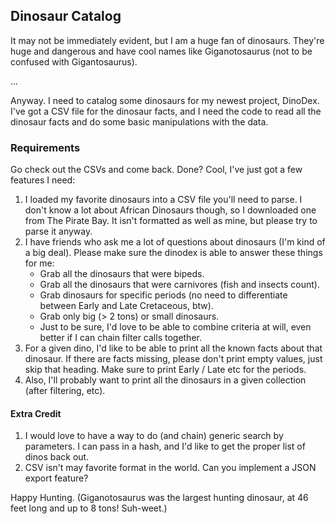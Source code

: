 ## Dinosaur Catalog

It may not be immediately evident, but I am a huge fan of dinosaurs. They're
huge and dangerous and have cool names like Giganotosaurus (not to be confused
  with Gigantosaurus).

...

Anyway. I need to catalog some dinosaurs for my newest project, DinoDex. I've
got a CSV file for the dinosaur facts, and I need the code to read all the
dinosaur facts and do some basic manipulations with the data.

### Requirements

Go check out the CSVs and come back. Done? Cool, I've just got a few features
I need:

1. I loaded my favorite dinosaurs into a CSV file you'll need to parse. I don't
know a lot about African Dinosaurs though, so I downloaded one from The Pirate
Bay. It isn't formatted as well as mine, but please try to parse it anyway.
2. I have friends who ask me a lot of questions about dinosaurs (I'm kind of a
big deal). Please make sure the dinodex is able to answer these things for me:
    * Grab all the dinosaurs that were bipeds.
    * Grab all the dinosaurs that were carnivores (fish and insects count).
    * Grab dinosaurs for specific periods (no need to differentiate between
      Early and Late Cretaceous, btw).
    * Grab only big (> 2 tons) or small dinosaurs.
    * Just to be sure, I'd love to be able to combine criteria at will, even
    better if I can chain filter calls together.
3. For a given dino, I'd like to be able to print all the known facts about that
dinosaur. If there are facts missing, please don't print empty values, just skip
that heading. Make sure to print Early / Late etc for the periods.
4. Also, I'll probably want to print all the dinosaurs in a given collection
(after filtering, etc).

#### Extra Credit

1. I would love to have a way to do (and chain) generic search by parameters.
I can pass in a hash, and I'd like to get the proper list of dinos back out.
2. CSV isn't may favorite format in the world. Can you implement a JSON export
feature?

Happy Hunting. (Giganotosaurus was the largest hunting dinosaur, at 46 feet long
  and up to 8 tons! Suh-weet.)
